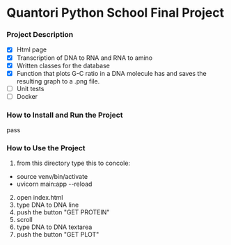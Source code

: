 # Quantori Python School Final Project


### Project Description

- [x] Html page 
- [x] Transcription of DNA to RNA and RNA to amino
- [x] Written classes for the database
- [x] Function that plots G-C ratio in a DNA molecule has and saves the resulting graph to a .png file.
- [ ] Unit tests
- [ ] Docker

### How to Install and Run the Project

pass

### How to Use the Project

1. from this directory type this to concole:
- source venv/bin/activate
- uvicorn main:app --reload

2. open index.html
3. type DNA to DNA line
4. push the button "GET PROTEIN"
5. scroll
6. type DNA to DNA textarea 
7. push the button "GET PLOT"